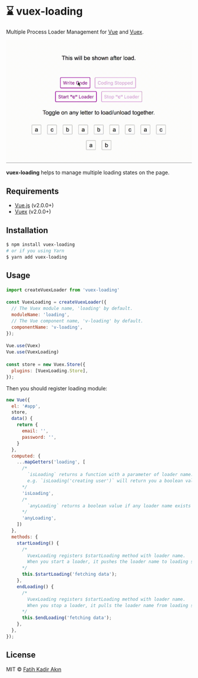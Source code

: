 # ⌛️ vuex-loading

Multiple Process Loader Management for [Vue](http://vuejs.org/) and [Vuex](http://vuex.vuejs.org/).

<img src="./resources/vuex-loading.gif" width="640">

**vuex-loading** helps to manage multiple loading states on the page.

## Requirements

- [Vue.js](https://vuejs.org) (v2.0.0+)
- [Vuex](http://vuex.vuejs.org) (v2.0.0+)

## Installation

```bash
$ npm install vuex-loading
# or if you using Yarn
$ yarn add vuex-loading
```

## Usage

```js
import createVuexLoader from 'vuex-loading'

const VuexLoading = createVuexLoader({
  // The Vuex module name, 'loading' by default.
  moduleName: 'loading',
  // The Vue component name, 'v-loading' by default.
  componentName: 'v-loading',
});

Vue.use(Vuex)
Vue.use(VuexLoading)

const store = new Vuex.Store({
  plugins: [VuexLoading.Store],
});
```

Then you should register loading module:

```js
new Vue({
  el: '#app',
  store,
  data() {
    return {
      email: '',
      password: '',
    }
  },
  computed: {
    ...mapGetters('loading', [
      /*
        `isLoading` returns a function with a parameter of loader name.
        e.g. `isLoading('creating user')` will return you a boolean value.
      */
      'isLoading',
      /*
        `anyLoading` returns a boolean value if any loader name exists on store.
      */
      'anyLoading',
    ])
  },
  methods: {
    startLoading() {
      /*
        VuexLoading registers $startLoading method with loader name.
        When you start a loader, it pushes the loader name to loading state.
      */
      this.$startLoading('fetching data');
    },
    endLoading() {
      /*
        VuexLoading registers $startLoading method with loader name.
        When you stop a loader, it pulls the loader name from loading state.
      */
      this.$endLoading('fetching data');
    },
  },
});
```

## License

MIT © [Fatih Kadir Akın](https://github.com/f)
